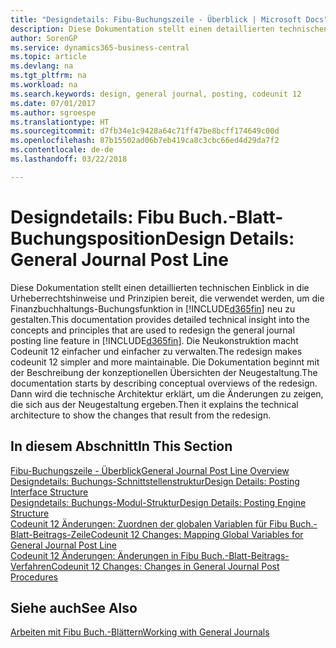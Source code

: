 ```yaml
---
title: "Designdetails: Fibu-Buchungszeile - Überblick | Microsoft Docs"
description: Diese Dokumentation stellt einen detaillierten technischen Einblick in die Urheberrechtshinweise und Prinzipien bereit, die verwendet werden, um die Finanzbuchhaltungs-Buchungsfunktion in Business Central neu zu gestalten.
author: SorenGP
ms.service: dynamics365-business-central
ms.topic: article
ms.devlang: na
ms.tgt_pltfrm: na
ms.workload: na
ms.search.keywords: design, general journal, posting, codeunit 12
ms.date: 07/01/2017
ms.author: sgroespe
ms.translationtype: HT
ms.sourcegitcommit: d7fb34e1c9428a64c71ff47be8bcff174649c00d
ms.openlocfilehash: 87b15502ad06b7eb419ca8c3cbc66ed4d29da7f2
ms.contentlocale: de-de
ms.lasthandoff: 03/22/2018

---
```

# <a name="design-details-general-journal-post-line"></a><span data-ttu-id="915de-103">Designdetails: Fibu Buch.-Blatt-Buchungsposition</span><span class="sxs-lookup"><span data-stu-id="915de-103">Design Details: General Journal Post Line</span></span>
<span data-ttu-id="915de-104">Diese Dokumentation stellt einen detaillierten technischen Einblick in die Urheberrechtshinweise und Prinzipien bereit, die verwendet werden, um die Finanzbuchhaltungs-Buchungsfunktion in [!INCLUDE[d365fin](includes/d365fin_md.md)] neu zu gestalten.</span><span class="sxs-lookup"><span data-stu-id="915de-104">This documentation provides detailed technical insight into the concepts and principles that are used to redesign the general journal posting line feature in [!INCLUDE[d365fin](includes/d365fin_md.md)].</span></span> <span data-ttu-id="915de-105">Die Neukonstruktion macht Codeunit 12 einfacher und einfacher zu verwalten.</span><span class="sxs-lookup"><span data-stu-id="915de-105">The redesign makes codeunit 12 simpler and more maintainable.</span></span> <span data-ttu-id="915de-106">Die Dokumentation beginnt mit der Beschreibung der konzeptionellen Übersichten der Neugestaltung.</span><span class="sxs-lookup"><span data-stu-id="915de-106">The documentation starts by describing conceptual overviews of the redesign.</span></span> <span data-ttu-id="915de-107">Dann wird die technische Architektur erklärt, um die Änderungen zu zeigen, die sich aus der Neugestaltung ergeben.</span><span class="sxs-lookup"><span data-stu-id="915de-107">Then it explains the technical architecture to show the changes that result from the redesign.</span></span>  

## <a name="in-this-section"></a><span data-ttu-id="915de-108">In diesem Abschnitt</span><span class="sxs-lookup"><span data-stu-id="915de-108">In This Section</span></span>  
[<span data-ttu-id="915de-109">Fibu-Buchungszeile - Überblick</span><span class="sxs-lookup"><span data-stu-id="915de-109">General Journal Post Line Overview</span></span>](design-details-general-journal-post-line-overview.md)  
[<span data-ttu-id="915de-110">Designdetails: Buchungs-Schnittstellenstruktur</span><span class="sxs-lookup"><span data-stu-id="915de-110">Design Details: Posting Interface Structure</span></span>](design-details-posting-interface-structure.md)  
[<span data-ttu-id="915de-111">Designdetails: Buchungs-Modul-Struktur</span><span class="sxs-lookup"><span data-stu-id="915de-111">Design Details: Posting Engine Structure</span></span>](design-details-posting-engine-structure.md)  
[<span data-ttu-id="915de-112">Codeunit 12 Änderungen: Zuordnen der globalen Variablen für Fibu Buch.-Blatt-Beitrags-Zeile</span><span class="sxs-lookup"><span data-stu-id="915de-112">Codeunit 12 Changes: Mapping Global Variables for General Journal Post Line</span></span>](design-details-codeunit-12-changes-mapping-global-variables-for-general-journal-post-line.md)  
[<span data-ttu-id="915de-113">Codeunit 12 Änderungen: Änderungen in Fibu Buch.-Blatt-Beitrags-Verfahren</span><span class="sxs-lookup"><span data-stu-id="915de-113">Codeunit 12 Changes: Changes in General Journal Post Procedures</span></span>](design-details-codeunit-12-changes-changes-in-general-journal-post-procedures.md)  

## <a name="see-also"></a><span data-ttu-id="915de-114">Siehe auch</span><span class="sxs-lookup"><span data-stu-id="915de-114">See Also</span></span>  
[<span data-ttu-id="915de-115">Arbeiten mit Fibu Buch.-Blättern</span><span class="sxs-lookup"><span data-stu-id="915de-115">Working with General Journals</span></span>](ui-work-general-journals.md)


